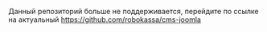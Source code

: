 Данный репозиторий больше не поддерживается, перейдите по ссылке на актуальный https://github.com/robokassa/cms-joomla
